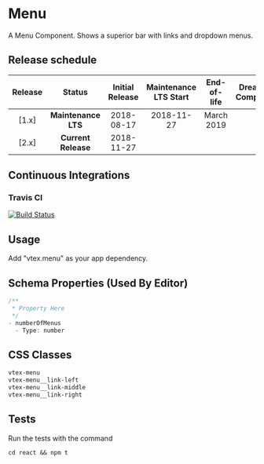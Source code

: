 # Menu

A Menu Component. Shows a superior bar with links and dropdown menus.

## Release schedule
| Release  | Status              | Initial Release | Maintenance LTS Start | End-of-life | Dreamstore Compatibility
| :--:     | :---:               |  :---:          | :---:                 | :---:       | :---: 
| [1.x]    | **Maintenance LTS** |  2018-08-17     | 2018-11-27            | March 2019  | 1.x
| [2.x]    | **Current Release** |  2018-11-27     |                       |             | 2.x


## Continuous Integrations 

### Travis CI 

[![Build Status](https://travis-ci.org/vtex-apps/menu.svg?branch=master)](https://travis-ci.org/vtex-apps/menu)

## Usage

Add "vtex.menu" as your app dependency.

## Schema Properties (Used By Editor)

``` javascript
/**
 * Property Here
 */
- numberOfMenus
  - Type: number
```

## CSS Classes

```css
vtex-menu
vtex-menu__link-left
vtex-menu__link-middle
vtex-menu__link-right
```

## Tests

Run the tests with the command
```
cd react && npm t
```
